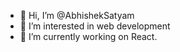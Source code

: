 - 👋 Hi, I’m @AbhishekSatyam
- 👀 I’m interested in web development
- 🌱 I’m currently working on React.
<!--
- 💞️ I’m looking to collaborate on ...
- 📫 How to reach me ...
-->
<!---
AbhishekSatyam96/AbhishekSatyam96 is a ✨ special ✨ repository because its `README.md` (this file) appears on your GitHub profile.
You can click the Preview link to take a look at your changes.
--->
